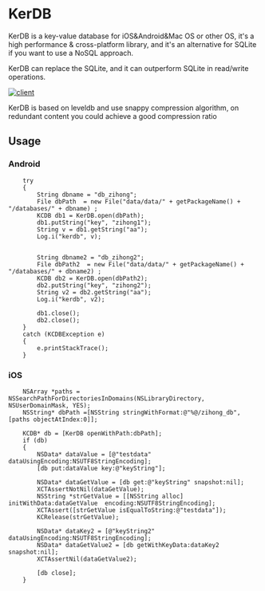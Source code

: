 
# KerDB 
KerDB is a key-value database for iOS&Android&Mac OS or other OS, it's a high performance & cross-platform library, and it's an alternative for SQLite if you want to use a NoSQL approach.

KerDB can replace the SQLite, and it can outperform SQLite in read/write operations. 

[![client](http://src.linzihong.com/kerdbsqlite.png)](http://src.linzihong.com/kerdbsqlite.png)

KerDB is based on leveldb and use snappy compression algorithm, on redundant content you could achieve a good compression ratio

## Usage
### Android
```
    try
    {
        String dbname = "db_zihong";
        File dbPath  = new File("data/data/" + getPackageName() + "/databases/" + dbname) ;
        KCDB db1 = KerDB.open(dbPath);
        db1.putString("key", "zihong1");
        String v = db1.getString("aa");
        Log.i("kerdb", v);


        String dbname2 = "db_zihong2";
        File dbPath2  = new File("data/data/" + getPackageName() + "/databases/" + dbname2) ;
        KCDB db2 = KerDB.open(dbPath2);
        db2.putString("key", "zihong2");
        String v2 = db2.getString("aa");
        Log.i("kerdb", v2);
            
        db1.close();
        db2.close();
    }
    catch (KCDBException e)
    {
        e.printStackTrace();
    }
```

### iOS
```
    NSArray *paths = NSSearchPathForDirectoriesInDomains(NSLibraryDirectory, NSUserDomainMask, YES);
    NSString* dbPath =[NSString stringWithFormat:@"%@/zihong_db",[paths objectAtIndex:0]];
    
    KCDB* db = [KerDB openWithPath:dbPath];
    if (db)
    {
        NSData* dataValue = [@"testdata" dataUsingEncoding:NSUTF8StringEncoding];
        [db put:dataValue key:@"keyString"];
        
        NSData* dataGetValue = [db get:@"keyString" snapshot:nil];
        XCTAssertNotNil(dataGetValue);
        NSString *strGetValue = [[NSString alloc] initWithData:dataGetValue  encoding:NSUTF8StringEncoding];
        XCTAssert([strGetValue isEqualToString:@"testdata"]);
        KCRelease(strGetValue);
        
        NSData* dataKey2 = [@"keyString2" dataUsingEncoding:NSUTF8StringEncoding];
        NSData* dataGetValue2 = [db getWithKeyData:dataKey2 snapshot:nil];
        XCTAssertNil(dataGetValue2);
        
        [db close];
    }
```
